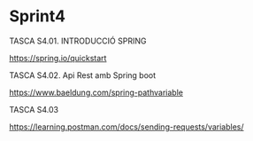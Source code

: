 # Sprint4

TASCA S4.01. INTRODUCCIÓ SPRING

https://spring.io/quickstart

TASCA S4.02. Api Rest amb Spring boot

https://www.baeldung.com/spring-pathvariable

TASCA S4.03

https://learning.postman.com/docs/sending-requests/variables/
